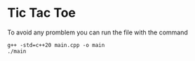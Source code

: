 # Tic Tac Toe
To avoid any promblem you can run the file with the command
```
g++ -std=c++20 main.cpp -o main
./main
```